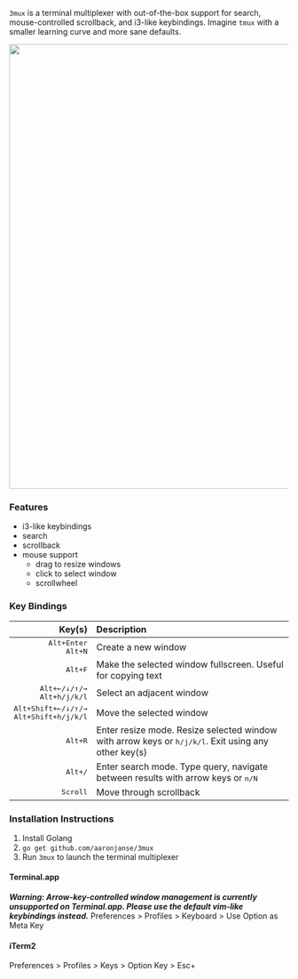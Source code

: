 `3mux` is a terminal multiplexer with out-of-the-box support for search, mouse-controlled scrollback, and i3-like keybindings. Imagine `tmux` with a smaller learning curve and more sane defaults.

<img src="./demo.gif" width="800"/>

<!--TODO: GIF!-->

### Features

* i3-like keybindings
* search
* scrollback
* mouse support
  * drag to resize windows
  * click to select window
  * scrollwheel

### Key Bindings

| Key(s) | Description
|-------:|:------------
|<kbd>Alt+Enter</kbd><br><kbd>Alt+N</kbd> | Create a new window
|<kbd>Alt+F</kbd> | Make the selected window fullscreen. Useful for copying text
|<kbd>Alt+&larr;/&darr;/&uarr;/&rarr;</kbd><br><kbd>Alt+h/j/k/l</kbd> | Select an adjacent window
|<kbd>Alt+Shift+&larr;/&darr;/&uarr;/&rarr;</kbd><br><kbd>Alt+Shift+h/j/k/l</kbd> | Move the selected window
|<kbd>Alt+R</kbd> | Enter resize mode. Resize selected window with arrow keys or <kbd>h/j/k/l</kbd>. Exit using any other key(s)
|<kbd>Alt+/</kbd> | Enter search mode. Type query, navigate between results with arrow keys or <kbd>n/N</kbd>
|<kbd>Scroll</kbd> | Move through scrollback

### Installation Instructions

1. Install Golang
2. `go get github.com/aaronjanse/3mux`
3. Run `3mux` to launch the terminal multiplexer

#### Terminal.app
_**Warning: Arrow-key-controlled window management is currently unsupported on Terminal.app. Please use the default vim-like keybindings instead.**_
Preferences > Profiles > Keyboard > Use Option as Meta Key  

#### iTerm2
Preferences > Profiles > Keys > Option Key > Esc+
